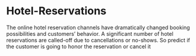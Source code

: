 # Hotel-Reservations
The online hotel reservation channels have dramatically changed booking possibilities and customers’ behavior. A significant number of hotel reservations are called-off due to cancellations or no-shows. So  predict if the customer is going to honor the reservation or cancel it
